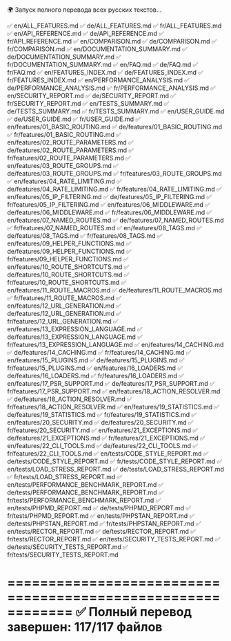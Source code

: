 🌍 Запуск полного перевода всех русских текстов...

✅ en/ALL_FEATURES.md
✅ de/ALL_FEATURES.md
✅ fr/ALL_FEATURES.md
✅ en/API_REFERENCE.md
✅ de/API_REFERENCE.md
✅ fr/API_REFERENCE.md
✅ en/COMPARISON.md
✅ de/COMPARISON.md
✅ fr/COMPARISON.md
✅ en/DOCUMENTATION_SUMMARY.md
✅ de/DOCUMENTATION_SUMMARY.md
✅ fr/DOCUMENTATION_SUMMARY.md
✅ en/FAQ.md
✅ de/FAQ.md
✅ fr/FAQ.md
✅ en/FEATURES_INDEX.md
✅ de/FEATURES_INDEX.md
✅ fr/FEATURES_INDEX.md
✅ en/PERFORMANCE_ANALYSIS.md
✅ de/PERFORMANCE_ANALYSIS.md
✅ fr/PERFORMANCE_ANALYSIS.md
✅ en/SECURITY_REPORT.md
✅ de/SECURITY_REPORT.md
✅ fr/SECURITY_REPORT.md
✅ en/TESTS_SUMMARY.md
✅ de/TESTS_SUMMARY.md
✅ fr/TESTS_SUMMARY.md
✅ en/USER_GUIDE.md
✅ de/USER_GUIDE.md
✅ fr/USER_GUIDE.md
✅ en/features/01_BASIC_ROUTING.md
✅ de/features/01_BASIC_ROUTING.md
✅ fr/features/01_BASIC_ROUTING.md
✅ en/features/02_ROUTE_PARAMETERS.md
✅ de/features/02_ROUTE_PARAMETERS.md
✅ fr/features/02_ROUTE_PARAMETERS.md
✅ en/features/03_ROUTE_GROUPS.md
✅ de/features/03_ROUTE_GROUPS.md
✅ fr/features/03_ROUTE_GROUPS.md
✅ en/features/04_RATE_LIMITING.md
✅ de/features/04_RATE_LIMITING.md
✅ fr/features/04_RATE_LIMITING.md
✅ en/features/05_IP_FILTERING.md
✅ de/features/05_IP_FILTERING.md
✅ fr/features/05_IP_FILTERING.md
✅ en/features/06_MIDDLEWARE.md
✅ de/features/06_MIDDLEWARE.md
✅ fr/features/06_MIDDLEWARE.md
✅ en/features/07_NAMED_ROUTES.md
✅ de/features/07_NAMED_ROUTES.md
✅ fr/features/07_NAMED_ROUTES.md
✅ en/features/08_TAGS.md
✅ de/features/08_TAGS.md
✅ fr/features/08_TAGS.md
✅ en/features/09_HELPER_FUNCTIONS.md
✅ de/features/09_HELPER_FUNCTIONS.md
✅ fr/features/09_HELPER_FUNCTIONS.md
✅ en/features/10_ROUTE_SHORTCUTS.md
✅ de/features/10_ROUTE_SHORTCUTS.md
✅ fr/features/10_ROUTE_SHORTCUTS.md
✅ en/features/11_ROUTE_MACROS.md
✅ de/features/11_ROUTE_MACROS.md
✅ fr/features/11_ROUTE_MACROS.md
✅ en/features/12_URL_GENERATION.md
✅ de/features/12_URL_GENERATION.md
✅ fr/features/12_URL_GENERATION.md
✅ en/features/13_EXPRESSION_LANGUAGE.md
✅ de/features/13_EXPRESSION_LANGUAGE.md
✅ fr/features/13_EXPRESSION_LANGUAGE.md
✅ en/features/14_CACHING.md
✅ de/features/14_CACHING.md
✅ fr/features/14_CACHING.md
✅ en/features/15_PLUGINS.md
✅ de/features/15_PLUGINS.md
✅ fr/features/15_PLUGINS.md
✅ en/features/16_LOADERS.md
✅ de/features/16_LOADERS.md
✅ fr/features/16_LOADERS.md
✅ en/features/17_PSR_SUPPORT.md
✅ de/features/17_PSR_SUPPORT.md
✅ fr/features/17_PSR_SUPPORT.md
✅ en/features/18_ACTION_RESOLVER.md
✅ de/features/18_ACTION_RESOLVER.md
✅ fr/features/18_ACTION_RESOLVER.md
✅ en/features/19_STATISTICS.md
✅ de/features/19_STATISTICS.md
✅ fr/features/19_STATISTICS.md
✅ en/features/20_SECURITY.md
✅ de/features/20_SECURITY.md
✅ fr/features/20_SECURITY.md
✅ en/features/21_EXCEPTIONS.md
✅ de/features/21_EXCEPTIONS.md
✅ fr/features/21_EXCEPTIONS.md
✅ en/features/22_CLI_TOOLS.md
✅ de/features/22_CLI_TOOLS.md
✅ fr/features/22_CLI_TOOLS.md
✅ en/tests/CODE_STYLE_REPORT.md
✅ de/tests/CODE_STYLE_REPORT.md
✅ fr/tests/CODE_STYLE_REPORT.md
✅ en/tests/LOAD_STRESS_REPORT.md
✅ de/tests/LOAD_STRESS_REPORT.md
✅ fr/tests/LOAD_STRESS_REPORT.md
✅ en/tests/PERFORMANCE_BENCHMARK_REPORT.md
✅ de/tests/PERFORMANCE_BENCHMARK_REPORT.md
✅ fr/tests/PERFORMANCE_BENCHMARK_REPORT.md
✅ en/tests/PHPMD_REPORT.md
✅ de/tests/PHPMD_REPORT.md
✅ fr/tests/PHPMD_REPORT.md
✅ en/tests/PHPSTAN_REPORT.md
✅ de/tests/PHPSTAN_REPORT.md
✅ fr/tests/PHPSTAN_REPORT.md
✅ en/tests/RECTOR_REPORT.md
✅ de/tests/RECTOR_REPORT.md
✅ fr/tests/RECTOR_REPORT.md
✅ en/tests/SECURITY_TESTS_REPORT.md
✅ de/tests/SECURITY_TESTS_REPORT.md
✅ fr/tests/SECURITY_TESTS_REPORT.md

============================================================
✅ Полный перевод завершен: 117/117 файлов
============================================================
